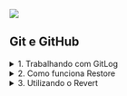 ![](./assets/hd-header.png)

## Git e GitHub

<details>
    <summary>1. Trabalhando com GitLog</summary>

    > Git Log é utilizado para você revisita o histórico de versionamentos. Com ele você pode rever tudo o que ocorreu no repositório.

    > O git log podemos ver os commits e os ids vinculados a eles. Isso é importante, pois o utilizaremos em comandos como Reset.

</details>

<details>
    <summary>2. Como funciona Restore</summary>

    > O git restore é uma precisamos restaurar algum arquivo ou o projeto por completo. O git restore é especificamente para trabalhar com a restauração de arquivos ou projeto ao um ponto anterior

</details>

<details>
    <summary>3. Utilizando o Revert</summary>

    > Reverte é usado para reverter algumas alterações. É um comando como um CTRL+Z para  desfazer as alterações. Desfará o commit especificado. Geralmente, git revert é um commit.

</details>